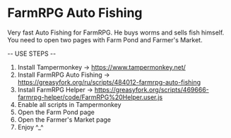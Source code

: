 # FarmRPG Auto Fishing
Very fast Auto Fishing for FarmRPG. He buys worms and sells fish himself. You need to open two pages with Farm Pond and Farmer's Market.

-- USE STEPS --

1. Install Tampermonkey -> https://www.tampermonkey.net/
2. Install FarmRPG Auto Fishing -> https://greasyfork.org/ru/scripts/484012-farmrpg-auto-fishing
3. Install FarmRPG Helper -> https://greasyfork.org/scripts/469666-farmrpg-helper/code/FarmRPG%20Helper.user.js
4. Enable all scripts in Tampermonkey
5. Open the Farm Pond page
6. Open the Farmer's Market page
7. Enjoy ^_^
